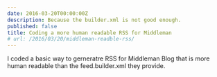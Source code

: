 ```yaml
---
date: 2016-03-20T00:00:00Z
description: Because the builder.xml is not good enough.
published: false
title: Coding a more human readable RSS for Middleman
# url: /2016/03/20/middleman-readble-rss/
---
```


I coded a basic way to gerneratre RSS for Middleman Blog that is more human readable than the feed.builder.xml they provide. 